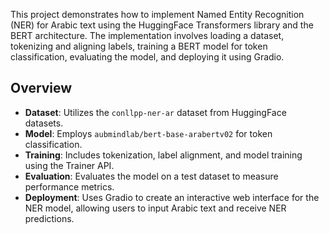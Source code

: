 This project demonstrates how to implement Named Entity Recognition (NER) for Arabic text using the HuggingFace Transformers library and the BERT architecture. The implementation involves loading a dataset, tokenizing and aligning labels, training a BERT model for token classification, evaluating the model, and deploying it using Gradio.

## Overview

- **Dataset**: Utilizes the `conllpp-ner-ar` dataset from HuggingFace datasets.
- **Model**: Employs `aubmindlab/bert-base-arabertv02` for token classification.
- **Training**: Includes tokenization, label alignment, and model training using the Trainer API.
- **Evaluation**: Evaluates the model on a test dataset to measure performance metrics.
- **Deployment**: Uses Gradio to create an interactive web interface for the NER model, allowing users to input Arabic text and receive NER predictions.
